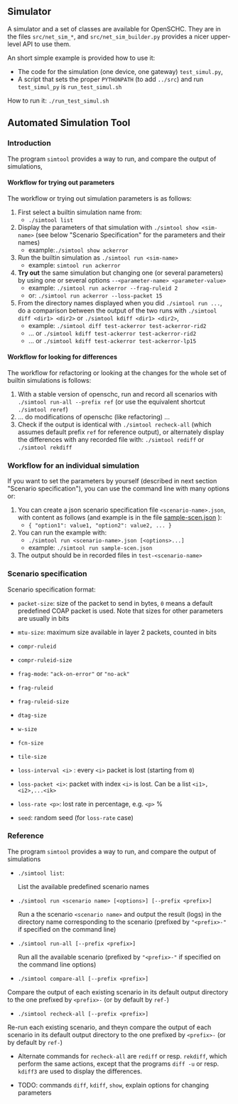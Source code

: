 
## Simulator

A simulator and a set of classes are available for OpenSCHC.
They are in the files `src/net_sim_*`, and `src/net_sim_builder.py` provides a nicer upper-level API  to use them.

An short simple example is provided how to use it:
 * The code for the simulation (one device, one gateway) `test_simul.py`, 
 * A script that sets the proper `PYTHONPATH` (to add `../src`) and run `test_simul_py` is `run_test_simul.sh`

 How to run it: `./run_test_simul.sh`


## Automated Simulation Tool

### Introduction

The program `simtool` provides a way to run, and compare the output of simulations, 
 
#### Workflow for trying out parameters
 
The workflow or trying out simulation parameters is as follows:

  1) First select a builtin simulation name from:
     * `./simtool list` 
  2) Display the parameters of that simulation with `./simtool show <sim-name>` (see below "Scenario Specification" 
  for the parameters and their names)
     * example:`./simtool show ackerror`
  3) Run the builtin simulation as `./simtool run <sim-name>` 
     * example: `simtool run ackerror`
  4) **Try out** the same simulation but changing one (or several parameters) by using one or several
   options  `--<parameter-name> <parameter-value>`
     * example: `./simtool run ackerror --frag-ruleid 2`
     * or: `./simtool run ackerror --loss-packet 15` 
  5) From the directory names displayed when you did `./simtool run ...`, do a comparison between
    the output of the two runs with `./simtool diff <dir1> <dir2>` or `./simtool kdiff <dir1> <dir2>`,
     * example: `./simtool diff test-ackerror test-ackerror-rid2` 
     * ... or `./simtool kdiff test-ackerror test-ackerror-rid2`
     * ... or `./simtool kdiff test-ackerror test-ackerror-lp15`     
 
#### Workflow for looking for differences

The workflow for refactoring or looking at the changes for the whole set of builtin simulations
 is follows:
  1) With a stable version of openschc, run and record all scenarios with `./simtool run-all --prefix ref`
    (or use the equivalent shortcut `./simtool reref`)
  2) ... do modifications of openschc (like refactoring) ...
  3) Check if the output is identical with `./simtool recheck-all` (which assumes 
  default prefix `ref` for reference output), or alternately display the differences with any
  recorded file with: `./simtool rediff` or `./simtool rekdiff`

### Workflow for an individual simulation

If you want to set the parameters by yourself (described in next section "Scenario specification"), 
you can use the command line with many options or:
  1) You can create a json scenario specification file `<scenario-name>.json`, with content 
    as follows (and example is in the file [sample-scen.json](sample-scen.json) ):
     * `{ "option1": value1, "option2": value2, ... }` 
  2) You can run the example with:
     * `./simtool run <scenario-name>.json [<options>...]` 
     * example: `./simtool run sample-scen.json`
  3) The output should be in recorded files in `test-<scenario-name>`

### Scenario specification

Scenario specification format:

  * `packet-size`: size of the packet to send in bytes, `0` means a default predefined COAP packet
    is used. Note that sizes for other parameters are usually in bits
  * `mtu-size`: maximum size available in layer 2 packets, counted in bits

  * `compr-ruleid`
  * `compr-ruleid-size` 


  * `frag-mode`: `"ack-on-error"` or `"no-ack"`
  * `frag-ruleid`
  * `frag-ruleid-size`
  * `dtag-size`
  * `w-size`
  * `fcn-size`
  * `tile-size`

  
  * `loss-interval <i>` : every `<i>` packet is lost (starting from `0`) 
  * `loss-packet <i>`: packet with index `<i>` is lost. Can be a list `<i1>,<i2>,...<ik>`
  * `loss-rate <p>`: lost rate in percentage, e.g. `<p>` % 
  * `seed`: random seed (for `loss-rate` case)
  
### Reference

The program `simtool` provides a way to run, and compare the output of simulations

* `./simtool list`:

  List the available predefined scenario names
  
* `./simtool run <scenario name> [<options>] [--prefix <prefix>]`

  Run a the scenario `<scenario name>` and output the result (logs) in the directory name corresponding 
 to the scenario (prefixed by `"<prefix>-"` if specified on the command line)
 
 * `./simtool run-all [--prefix <prefix>]`
   
   Run all the available scenario (prefixed by `"<prefix>-"` if specified on the command line options)
  
  * `./simtool compare-all [--prefix <prefix>]`
 
   Compare the output of each existing scenario in its default output directory to the one prefixed
   by `<prefix>-` (or by default by `ref-`)
  
  * `./simtool recheck-all [--prefix <prefix>]`

   Re-run each existing scenario, and theyn compare the output of each scenario in its default output 
   directory to the one prefixed by `<prefix>-` (or by default by `ref-`)
 
 * Alternate commands for `recheck-all` are `rediff` or resp. `rekdiff`, which perform the same actions, 
   except that the programs `diff -u` or resp. `kdiff3` are used to display the differences.
 
 * TODO: commands `diff`, `kdiff`, `show`, explain options for changing parameters
